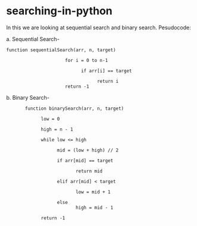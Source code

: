 # searching-in-python

In this we are looking at sequential search and binary search.
Pesudocode:

a. Sequential Search-

    function sequentialSearch(arr, n, target)
   
                          for i = 0 to n-1
                          
                                if arr[i] == target
                                
                                      return i
                          return -1

b. Binary Search-

           function binarySearch(arr, n, target)
           
                 low = 0
                 
                 high = n - 1
                 
                 while low <= high
                 
                       mid = (low + high) // 2
                       
                       if arr[mid] == target
                       
                              return mid
                              
                       elif arr[mid] < target
                       
                              low = mid + 1
                              
                       else
                              high = mid - 1
                              
                 return -1


    
